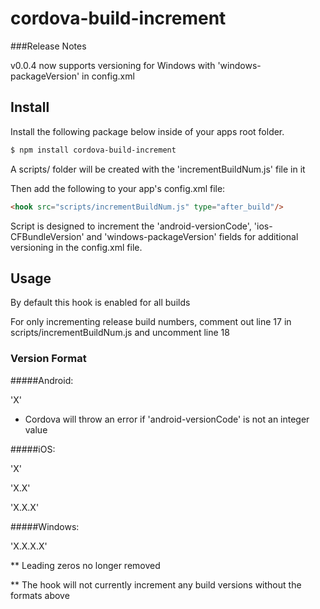 # cordova-build-increment

###Release Notes

v0.0.4 now supports versioning for Windows with 'windows-packageVersion' in config.xml


## Install
Install the following package below inside of your apps root folder.
```bash
$ npm install cordova-build-increment
```
A scripts/ folder will be created with the 'incrementBuildNum.js' file in it

Then add the following to your app's config.xml file:
```html
<hook src="scripts/incrementBuildNum.js" type="after_build"/>
```

Script is designed to increment the 'android-versionCode', 'ios-CFBundleVersion' and 'windows-packageVersion' fields for additional versioning in the config.xml file.

## Usage

By default this hook is enabled for all builds

For only incrementing release build numbers, comment out line 17 in scripts/incrementBuildNum.js and uncomment line 18

### Version Format

#####Android:

'X'

 - Cordova will throw an error if 'android-versionCode' is not an integer value

#####iOS:

'X' 

'X.X' 

'X.X.X'

#####Windows:

'X.X.X.X'


** Leading zeros no longer removed

** The hook will not currently increment any build versions without the formats above 


